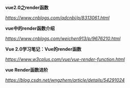 **vue2.0之render函数**

*https://www.cnblogs.com/qdcnbj/p/8313061.html*



**vue中的render函数介绍**

*https://www.cnblogs.com/weichen913/p/9676210.html*



**Vue 2.0学习笔记：Vue的render函数**

*https://www.w3cplus.com/vue/vue-render-function.html*



**vue Render函数进阶**

*https://blog.csdn.net/wngzhem/article/details/54291024*